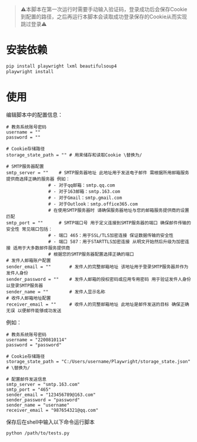 > ⚠️本脚本在第一次运行时需要手动输入验证码，登录成功后会保存Cookie到配置的路径，之后再运行本脚本会读取成功登录保存的Cookie从而实现跳过登录⚠️
# 安装依赖
```bash
pip install playwright lxml beautifulsoup4
playwright install
```
# 使用
编辑脚本中的配置信息：

    # 教务系统账号密码
    username = ""
    password = ""

    # Cookie存储路径
    storage_state_path = "" # 用来储存和读取Cookie \替换为/

    # SMTP服务器配置
    smtp_server = ""    # SMTP服务器地址 此地址用于发送电子邮件 需根据所用邮箱服务提供商选择正确的服务器 例如：
                    # - 对于qq邮箱：smtp.qq.com
                    # - 对于163邮箱：smtp.163.com
                    # - 对于Gmail：smtp.gmail.com
                    # - 对于Outlook：smtp.office365.com
                    # 在使用SMTP服务器时 请确保服务器地址与您的邮箱服务提供商的设置匹配
    smtp_port = ""      # SMTP端口号 用于定义连接到SMTP服务器的端口 确保邮件传输的安全性 常见端口包括：
                    # - 端口 465：用于SSL/TLS加密连接 保证数据传输的安全性
                    # - 端口 587：用于STARTTLS加密连接 从明文开始然后升级为加密连接 适用于大多数邮件服务提供商
                    # 根据您的SMTP服务器配置选择正确的端口
    # 发件人邮箱账户配置
    sender_email = ""       # 发件人的完整邮箱地址 该地址用于登录SMTP服务器并作为发件人身份
    sender_password = ""    # 发件人邮箱的授权密码或应用专用密码 用于验证发件人身份以登录SMTP服务器
    sender_name = ""        # 发件人显示名称
    # 收件人邮箱地址配置
    receiver_email = ""     # 收件人的完整邮箱地址 此地址是邮件发送的目标 确保正确无误 以便邮件能够成功发送

例如：

    # 教务系统账号密码
    username = "2200810114"
    password = "password"

    # Cookie存储路径
    storage_state_path = "C:/Users/username/Playwright/storage_state.json" # \替换为/

    # 配置邮件发送信息
    smtp_server = "smtp.163.com"
    smtp_port = "465"
    sender_email = "123456789@163.com"
    sender_password = "password"
    sender_name = "username"
    receiver_email = "987654321@qq.com"

保存后在shell中输入以下命令运行脚本
```bash
python /path/to/tests.py
```